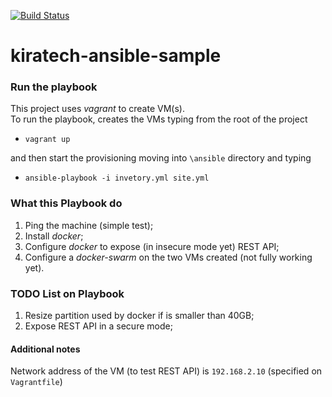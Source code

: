 [![Build Status](https://travis-ci.org/ollaw/kiratech-ansible-sample.svg?branch=master)](https://travis-ci.org/ollaw/kiratech-ansible-sample)

# kiratech-ansible-sample

### Run the playbook 

This project uses *vagrant* to create VM(s). <br>
To run the playbook, creates the VMs typing from the root of the project

- ``` vagrant up ```

and then start the provisioning moving into `\ansible` directory and typing 

- ``` ansible-playbook -i invetory.yml site.yml ```

### What this Playbook do

1. Ping the machine (simple test);
2. Install *docker*;
3. Configure *docker* to expose (in insecure mode yet) REST API;
4. Configure a *docker-swarm* on the two VMs created (not fully working yet).

### TODO List on Playbook

1. Resize partition used by docker if is smaller than 40GB;
2. Expose REST API in a secure mode;

#### Additional notes
Network address of the VM (to test REST API) is `192.168.2.10` (specified on `Vagrantfile`)

